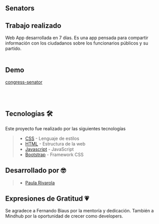 ## Senators

## Trabajo realizado
Web App desarrollada en 7 días. Es una app pensada para compartir información con los ciudadanos sobre los funcionarios públicos y su partido. 
<br></br>

## Demo
<a href="https://congress-senator.netlify.app/senate.html" target="_blank">congress-senator</a>

<br></br>

## Tecnologías 🛠️
Este proyecto fue realizado por las siguientes tecnologías

>- [CSS](https://developer.mozilla.org/es/docs/Web/CSS) - Lenguaje de estilos
>- [HTML](https://developer.mozilla.org/es/docs/Web/HTML) - Estructura de la web
>- [Javascript](https://developer.mozilla.org/es/docs/Web/JavaScript) - JavaScript
>- [Bootstrap](https://getbootstrap.com/) - Framework CSS

## Desarrollado por 🤓

>- [Paula Rivarola](https://github.com/Paularivarola)



## Expresiones de Gratitud 💗
Se agradece a Fernando Biaus por la mentoría y dedicación.
También a Mindhub por la oportunidad de crecer como developers.
